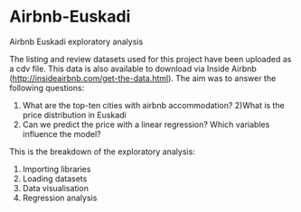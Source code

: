 # Airbnb-Euskadi
Airbnb Euskadi exploratory analysis 
 
The listing and review datasets used for this project have been uploaded as a cdv file. This data is also available to download via Inside Airbnb (http://insideairbnb.com/get-the-data.html).
The aim was to answer the following questions:
1) What are the top-ten cities with airbnb accommodation?
2)What is the price distribution in Euskadi
3) Can we predict the price with a linear regression? Which variables influence the model?

This is the breakdown of the exploratory analysis:

1. Importing libraries
2. Loading datasets
3. Data visualisation
4. Regression analysis
